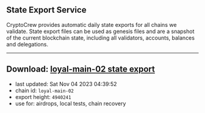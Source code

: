 ## State Export Service
CryptoCrew provides automatic daily state exports for all chains we validate. State export files can be used as genesis files and are a snapshot of the current blockchain state, including all validators, accounts, balances and delegations.

---
**Download: [loyal-main-02 state export](https://dl.ccvalidators.com/SERVICE/loyal/loyal-main-02_export_4940241.json)**
---

- last updated: Sat Nov 04 2023 04:39:52
- chain id: `loyal-main-02`
- export height: `4940241`
- use for: airdrops, local tests, chain recovery
